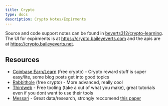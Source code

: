 ```yaml
---
title: Crypto
type: docs
description: Crypto Notes/Expirments
---
```


Source and code support notes can be found in [beverts312/crypto-learning](https://github.com/beverts312/crypto-learning).
The UI for expirments is at https://crypto.baileyeverts.com and the apis are at https://crypto.baileyeverts.net.

## Resources

* [Coinbase Earn/Learn](https://www.coinbase.com/earn) (free crypto) - Crypto reward stuff is super easy/lite, some blog posts get into good topics
* [Rabbithole](https://rabbithole.gg/) (free crypto) - More advanced, really cool
* [Thirdweb](https://thirdweb.com/) - Free tooling (take a cut of what you make), great tutorials even if you dont want to use their tools
* [Messari](https://messari.io/) - Great data/research, strongly reccomend [this paper](https://messari.io/pdf/messari-report-crypto-theses-for-2022.pdf)